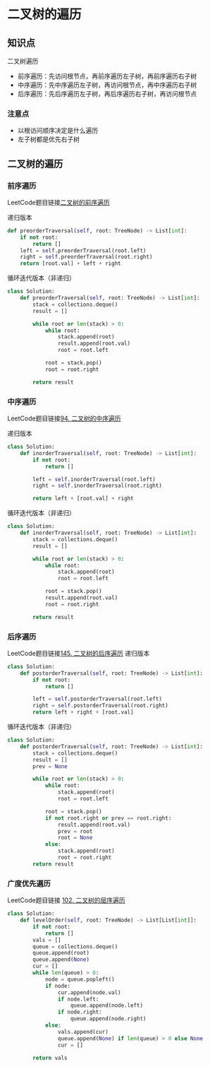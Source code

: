 # 二叉树的遍历

## 知识点
二叉树遍历
- 前序遍历：先访问根节点，再前序遍历左子树，再前序遍历右子树 
- 中序遍历：先中序遍历左子树，再访问根节点，再中序遍历右子树 
- 后序遍历：先后序遍历左子树，再后序遍历右子树，再访问根节点

### 注意点
- 以根访问顺序决定是什么遍历
- 左子树都是优先右子树

## 二叉树的遍历
### 前序遍历
LeetCode题目链接[二叉树的前序遍历](https://leetcode-cn.com/problems/binary-tree-preorder-traversal/)

递归版本
```python
def preorderTraversal(self, root: TreeNode) -> List[int]:
    if not root:
        return []
    left = self.preorderTraversal(root.left)
    right = self.preorderTraversal(root.right)
    return [root.val] + left + right
```
循环迭代版本（非递归）
```python
class Solution:
    def preorderTraversal(self, root: TreeNode) -> List[int]:
        stack = collections.deque()
        result = []

        while root or len(stack) > 0:
            while root:
                stack.append(root)
                result.append(root.val)
                root = root.left

            root = stack.pop()
            root = root.right

        return result
```

### 中序遍历
LeetCode题目链接[94. 二叉树的中序遍历](https://leetcode-cn.com/problems/binary-tree-inorder-traversal/)

递归版本
```python
class Solution:
    def inorderTraversal(self, root: TreeNode) -> List[int]:
        if not root:
            return []

        left = self.inorderTraversal(root.left)
        right = self.inorderTraversal(root.right)

        return left + [root.val] + right
```
循环迭代版本（非递归）
```python
class Solution:
    def inorderTraversal(self, root: TreeNode) -> List[int]:
        stack = collections.deque()
        result = []

        while root or len(stack) > 0:
            while root:
                stack.append(root)
                root = root.left

            root = stack.pop()
            result.append(root.val)
            root = root.right

        return result
```

### 后序遍历
LeetCode题目链接[145. 二叉树的后序遍历](https://leetcode-cn.com/problems/binary-tree-postorder-traversal/)
递归版本
```python
class Solution:
    def postorderTraversal(self, root: TreeNode) -> List[int]:
        if not root:
            return []

        left = self.postorderTraversal(root.left)
        right = self.postorderTraversal(root.right)
        return left + right + [root.val]
```
循环迭代版本（非递归）
```python
class Solution:
    def postorderTraversal(self, root: TreeNode) -> List[int]:
        stack = collections.deque()
        result = []
        prev = None

        while root or len(stack) > 0:
            while root:
                stack.append(root)
                root = root.left

            root = stack.pop()
            if not root.right or prev == root.right:
                result.append(root.val)
                prev = root
                root = None
            else:
                stack.append(root)
                root = root.right
        return result
```
### 广度优先遍历
LeetCode题目链接 [102. 二叉树的层序遍历](https://leetcode-cn.com/problems/binary-tree-level-order-traversal/)
```python
class Solution:
    def levelOrder(self, root: TreeNode) -> List[List[int]]:
        if not root:
            return []
        vals = []
        queue = collections.deque()
        queue.append(root)
        queue.append(None)
        cur = []
        while len(queue) > 0:
            node = queue.popleft()
            if node:
                cur.append(node.val)
                if node.left:
                    queue.append(node.left)
                if node.right:
                    queue.append(node.right)
            else:
                vals.append(cur)
                queue.append(None) if len(queue) > 0 else None
                cur = []

        return vals
```


